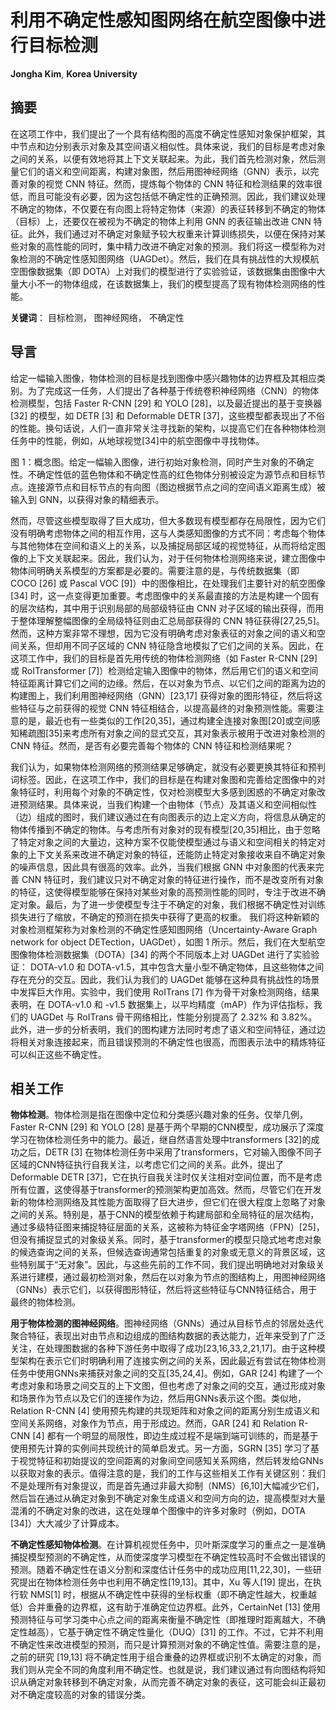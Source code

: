 # 利用不确定性感知图网络在航空图像中进行目标检测

**Jongha Kim**, **Korea University**

## 摘要

在这项工作中，我们提出了一个具有结构图的高度不确定性感知对象保护框架，其中节点和边分别表示对象及其空间语义相似性。具体来说，我们的目标是考虑对象之间的关系，以便有效地将其上下文关联起来。为此，我们首先检测对象，然后测量它们的语义和空间距离，构建对象图，然后用图神经网络（GNN）表示，以完善对象的视觉 CNN 特征。然而，提炼每个物体的 CNN 特征和检测结果的效率很低，而且可能没有必要，因为这包括低不确定性的正确预测。因此，我们建议处理不确定的物体，不仅要在有向图上将特定物体（来源）的表征转移到不确定的物体（目标）上，还要仅在被视为不确定的物体上利用 GNN 的表征输出改进 CNN 特征。此外，我们通过对不确定对象赋予较大权重来计算训练损失，以便在保持对某些对象的高性能的同时，集中精力改进不确定对象的预测。我们将这一模型称为对象检测的不确定性感知图网络（UAGDet）。然后，我们在具有挑战性的大规模航空图像数据集（即 DOTA）上对我们的模型进行了实验验证，该数据集由图像中大量大小不一的物体组成，在该数据集上，我们的模型提高了现有物体检测网络的性能。

**关键词**： 目标检测， 图神经网络， 不确定性

## 导言

给定一幅输入图像，物体检测的目标是找到图像中感兴趣物体的边界框及其相应类别。为了完成这一任务，人们提出了各种基于传统卷积神经网络（CNN）的物体检测模型，包括 Faster R-CNN [29] 和 YOLO [28]，以及最近提出的基于变换器 [32] 的模型，如 DETR [3] 和 Deformable DETR [37]，这些模型都表现出了不俗的性能。换句话说，人们一直非常关注寻找新的架构，以提高它们在各种物体检测任务中的性能，例如，从地球视觉[34]中的航空图像中寻找物体。

图 1：概念图。给定一幅输入图像，进行初始对象检测，同时产生对象的不确定性。不确定性低的蓝色物体和不确定性高的红色物体分别被设定为源节点和目标节点。连接源节点和目标节点的有向图（图边根据节点之间的空间语义距离生成）被输入到 GNN，以获得对象的精细表示。

然而，尽管这些模型取得了巨大成功，但大多数现有模型都存在局限性，因为它们没有明确考虑物体之间的相互作用，这与人类感知图像的方式不同：考虑每个物体与其他物体在空间和语义上的关系，以及捕捉局部区域的视觉特征，从而将给定图像的上下文关联起来。因此，我们认为，对于任何物体检测网络来说，建立图像中物体间明确关系模型的方案都是必要的。需要注意的是，与传统数据集（即 COCO [26] 或 Pascal VOC [9]）中的图像相比，在处理我们主要针对的航空图像 [34] 时，这一点变得更加重要。考虑图像中的关系最直接的方法是构建一个固有的层次结构，其中用于识别局部的局部级特征由 CNN 对子区域的输出获得，而用于整体理解整幅图像的全局级特征则由汇总局部获得的 CNN 特征获得[27,25,5]。然而，这种方案非常不理想，因为它没有明确考虑对象表征的对象之间的语义和空间关系，但却用不同子区域的 CNN 特征隐含地模拟了它们之间的关系。因此，在这项工作中，我们的目标是首先用传统的物体检测网络（如 Faster R-CNN [29] 或 RoITransformer [7]）检测给定输入图像中的物体，然后用它们的语义和空间特征距离计算它们之间的边缘。然后，在以对象为节点、以它们之间的距离为边的构建图上，我们利用图神经网络（GNN）[23,17] 获得对象的图形特征，然后将这些特征与之前获得的视觉 CNN 特征相结合，以提高最终的对象预测性能。需要注意的是，最近也有一些类似的工作[20,35]，通过构建全连接对象图[20]或空间感知稀疏图[35]来考虑所有对象之间的显式交互，其对象表示被用于改进对象检测的 CNN 特征。然而，是否有必要完善每个物体的 CNN 特征和检测结果呢？

我们认为，如果物体检测网络的预测结果足够确定，就没有必要更换其特征和预判词标签。因此，在这项工作中，我们的目标是在构建对象图和完善给定图像中的对象特征时，利用每个对象的不确定性，仅对检测模型大多感到困惑的不确定对象改进预测结果。具体来说，当我们构建一个由物体（节点）及其语义和空间相似性（边）组成的图时，我们建议通过在有向图表示的边上定义方向，将信息从确定的物体传播到不确定的物体。与考虑所有对象对的现有模型[20,35]相比，由于忽略了特定对象之间的大量边，这种方案不仅能使模型通过与语义和空间相关的特定对象的上下文关系来改进不确定对象的特征，还能防止特定对象接收来自不确定对象的噪声信息，因此具有很高的效率。此外，当我们根据 GNN 中对象图的代表来完善 CNN 特征时，我们建议只对不确定对象的特征进行操作，而不是改变所有对象的特征，这使得模型能够在保持对某些对象的高预测性能的同时，专注于改进不确定对象。最后，为了进一步使模型专注于不确定的对象，我们根据不确定性对训练损失进行了缩放，不确定的预测在损失中获得了更高的权重。
我们将这种新颖的对象检测框架称为对象检测的不确定性感知图网络（Uncertainty-Aware Graph network for object DETection，UAGDet），如图 1 所示。然后，我们在大型航空图像物体检测数据集（DOTA）[34] 的两个不同版本上对 UAGDet 进行了实验验证： DOTA-v1.0 和 DOTA-v1.5，其中包含大量小型不确定物体，且这些物体之间存在充分的交互。因此，我们认为我们的 UAGDet 能够在这种具有挑战性的场景中发挥巨大作用。实验中，我们使用 RoITrans [7] 作为骨干对象检测网络，结果表明，在 DOTA-v1.0 和 -v1.5 数据集上，以平均精度（mAP）作为评估指标，我们的 UAGDet 与 RoITrans 骨干网络相比，性能分别提高了 2.32% 和 3.82%。此外，进一步的分析表明，我们的图构建方法同时考虑了语义和空间特征，通过边将相关对象连接起来，而且错误预测的不确定性也很高，而图表示法中的精炼特征可以纠正这些不确定性。

## 相关工作

**物体检测**。物体检测是指在图像中定位和分类感兴趣对象的任务。仅举几例，Faster R-CNN [29] 和 YOLO [28] 是基于两个早期的CNN模型，成功展示了深度学习在物体检测任务中的能力。最近，继自然语言处理中transformers [32]的成功之后，DETR [3] 在物体检测任务中采用了transformers，它对输入图像不同子区域的CNN特征执行自我关注，以考虑它们之间的关系。此外，提出了Deformable DETR [37]，它在执行自我关注时仅关注相对空间位置，而不是考虑所有位置，这使得基于transformer的预测架构更加高效。然而，尽管它们在开发新的物体检测网络及其性能方面取得了巨大进步，但它们在很大程度上忽略了对象之间的关系。特别是，基于CNN的模型依赖于构建局部和全局特征的层次结构，通过多级特征图来捕捉特征层面的关系，这被称为特征金字塔网络（FPN）[25]，但没有捕捉显式的对象级关系。同时，基于transformer的模型只隐式地考虑对象的候选查询之间的关系，但候选查询通常包括重复的对象或无意义的背景区域，这些特别属于“无对象”。因此，与这些先前的工作不同，我们提出明确地对对象级关系进行建模，通过最初检测对象，然后在以对象为节点的图结构上，用图神经网络（GNNs）表示它们，以获得图形特征，然后将这些特征与CNN特征结合，用于最终的物体检测。

**用于物体检测的图神经网络**。图神经网络（GNNs）通过从目标节点的邻居处迭代聚合特征，表现出对由节点和边组成的图结构数据的表达能力，近年来受到了广泛关注，在处理图数据的各种下游任务中取得了成功[23,16,33,2,21,17]。由于这种模型架构在表示它们时明确利用了连接实例之间的关系，因此最近有尝试在物体检测任务中使用GNNs来捕获对象之间的交互[35,24,4]。例如，GAR [24] 构建了一个考虑对象和场景之间交互的上下文图，但也考虑了对象之间的交互，通过形成对象和场景作为节点以及它们的连接作为边，然后用GNNs表示这个图。类似地，Relation R-CNN [4] 使用预先构建的共现矩阵和对象之间的距离分别生成语义和空间关系网络，对象作为节点，用于形成边。然而，GAR [24] 和 Relation R-CNN [4] 都有一个明显的局限性，即边生成过程不是端到端可训练的，而是基于使用预先计算的实例间共现统计的简单启发式。另一方面，SGRN [35] 学习了基于视觉特征和初始提议的空间距离的对象间空间感知关系网络，然后转发给GNNs以获取对象的表示。值得注意的是，我们的工作与这些相关工作有关键区别：我们不是处理所有对象提议，而是首先通过非最大抑制（NMS）[6,10]大幅减少它们，然后旨在通过从确定对象到不确定对象生成语义和空间方向的边，提高模型对大量混淆的不确定对象的改进，这在处理单个图像中的许多对象时（例如，DOTA [34]）大大减少了计算成本。

**不确定性感知物体检测**。在计算机视觉任务中，贝叶斯深度学习的重点之一是准确捕捉模型预测的不确定性，从而使深度学习模型在不确定性较高时不会做出错误的预测。随着不确定性在语义分割和深度估计任务中的成功应用[11,22,30]，一些研究提出在物体检测任务中也利用不确定性[19,13]。其中，Xu 等人[19] 提出，在执行软 NMS[1] 时，根据从不确定性中获得的坐标权重（即不确定性越大，权重越低）合并重叠的边界框，这有助于准确定位边界框。此外，CertainNet [13] 使用预测特征与可学习类中心点之间的距离来衡量不确定性（即推理时距离越大，不确定性越高），它基于确定性不确定性量化（DUQ）[31] 的工作。不过，它并不利用不确定性来改进模型的预测，而只是计算预测对象的不确定性值。需要注意的是，之前的研究 [19,13] 将不确定性用于组合重叠的边界框或识别不太确定的对象，而我们则从完全不同的角度利用不确定性。也就是说，我们建议通过有向图结构将知识从确定对象转移到不确定对象，从而完善不确定对象的表征，这可能会纠正最初对不确定度较高的对象的错误分类。
